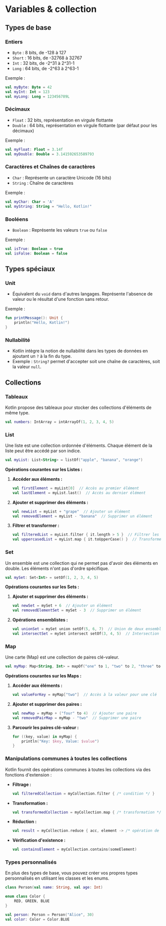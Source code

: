 # Variables & collection

## Types de base

### Entiers

   - `Byte` : 8 bits, de -128 à 127
   - `Short` : 16 bits, de -32768 à 32767
   - `Int` : 32 bits, de -2^31 à 2^31-1
   - `Long` : 64 bits, de -2^63 à 2^63-1

   Exemple :
   ```kotlin
   val myByte: Byte = 42
   val myInt: Int = 123
   val myLong: Long = 123456789L
   ```

### Décimaux

   - `Float` : 32 bits, représentation en virgule flottante
   - `Double` : 64 bits, représentation en virgule flottante (par défaut pour les décimaux)

   Exemple :
   ```kotlin
   val myFloat: Float = 3.14f
   val myDouble: Double = 3.141592653589793
   ```

### Caractères et Chaînes de caractères

   - `Char` : Représente un caractère Unicode (16 bits)
   - `String` : Chaîne de caractères

   Exemple :
   ```kotlin
   val myChar: Char = 'A'
   val myString: String = "Hello, Kotlin!"
   ```

### Booléens

   - `Boolean` : Représente les valeurs `true` ou `false`

   Exemple :
   ```kotlin
   val isTrue: Boolean = true
   val isFalse: Boolean = false
   ```

## Types spéciaux

### Unit

   - Équivalent du `void` dans d'autres langages. Représente l'absence de valeur ou le résultat d'une fonction sans retour.

   Exemple :
   ```kotlin
   fun printMessage(): Unit {
       println("Hello, Kotlin!")
   }
   ```

### Nullabilité

   - Kotlin intègre la notion de nullabilité dans les types de données en ajoutant un `?` à la fin du type.
   - Exemple : `String?` permet d'accepter soit une chaîne de caractères, soit la valeur `null`.


## Collections

### Tableaux

Kotlin propose des tableaux pour stocker des collections d'éléments de même type.

```kotlin
val numbers: IntArray = intArrayOf(1, 2, 3, 4, 5)
```

### List

Une liste est une collection ordonnée d'éléments. Chaque élément de la liste peut être accédé par son indice.

```kotlin
val myList: List<String> = listOf("apple", "banana", "orange")
```

**Opérations courantes sur les Listes :**

1. **Accéder aux éléments :**
   ```kotlin
   val firstElement = myList[0]  // Accès au premier élément
   val lastElement = myList.last()  // Accès au dernier élément
   ```

2. **Ajouter et supprimer des éléments :**
   ```kotlin
   val newList = myList + "grape"  // Ajouter un élément
   val removedElement = myList - "banana"  // Supprimer un élément
   ```

3. **Filtrer et transformer :**
   ```kotlin
   val filteredList = myList.filter { it.length > 5 }  // Filtrer les éléments
   val uppercasedList = myList.map { it.toUpperCase() }  // Transformer les éléments
   ```

### Set

Un ensemble est une collection qui ne permet pas d'avoir des éléments en double. Les éléments n'ont pas d'ordre spécifique.

```kotlin
val mySet: Set<Int> = setOf(1, 2, 3, 4, 5)
```

**Opérations courantes sur les Sets :**

1. **Ajouter et supprimer des éléments :**
   ```kotlin
   val newSet = mySet + 6  // Ajouter un élément
   val removedElementSet = mySet - 3  // Supprimer un élément
   ```

2. **Opérations ensemblistes :**
   ```kotlin
   val unionSet = mySet union setOf(5, 6, 7)  // Union de deux ensembles
   val intersectSet = mySet intersect setOf(3, 4, 5)  // Intersection de deux ensembles
   ```

### Map

Une carte (Map) est une collection de paires clé-valeur.

```kotlin
val myMap: Map<String, Int> = mapOf("one" to 1, "two" to 2, "three" to 3)
```

**Opérations courantes sur les Maps :**

1. **Accéder aux éléments :**
   ```kotlin
   val valueForKey = myMap["two"]  // Accès à la valeur pour une clé
   ```

2. **Ajouter et supprimer des paires :**
   ```kotlin
   val newMap = myMap + ("four" to 4)  // Ajouter une paire
   val removedPairMap = myMap - "two"  // Supprimer une paire
   ```

3. **Parcourir les paires clé-valeur :**
   ```kotlin
   for ((key, value) in myMap) {
       println("Key: $key, Value: $value")
   }
   ```

### Manipulations communes à toutes les collections

Kotlin fournit des opérations communes à toutes les collections via des fonctions d'extension :

- **Filtrage :**
  ```kotlin
  val filteredCollection = myCollection.filter { /* condition */ }
  ```

- **Transformation :**
  ```kotlin
  val transformedCollection = myCollection.map { /* transformation */ }
  ```

- **Réduction :**
  ```kotlin
  val result = myCollection.reduce { acc, element -> /* opération de réduction */ }
  ```

- **Vérification d'existence :**
  ```kotlin
  val containsElement = myCollection.contains(someElement)
  ```


### Types personnalisés

En plus des types de base, vous pouvez créer vos propres types personnalisés en utilisant les classes et les enums.

```kotlin
class Person(val name: String, val age: Int)

enum class Color {
    RED, GREEN, BLUE
}

val person: Person = Person("Alice", 30)
val color: Color = Color.BLUE
```

